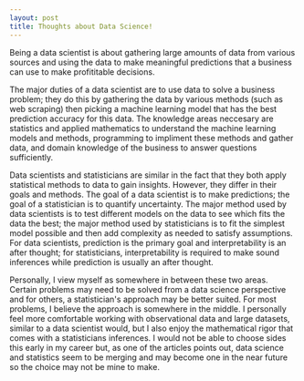 ```yaml
---
layout: post
title: Thoughts about Data Science!
---
```


Being a data scientist is about gathering large amounts of data from various sources and using the data to make meaningful predictions that a business can use to make profititable decisions. 

The major duties of a data scientist are to use data to solve a business problem; they do this by gathering the data by various methods (such as web scraping) then picking a machine learning model that has the best prediction accuracy for this data. The knowledge areas neccesary are statistics and applied mathematics to understand the machine learning models and methods, programming to impliment these methods and gather data, and domain knowledge of the business to answer questions sufficiently. 

Data scientists and statisticians are similar in the fact that they both apply statistical methods to data to gain insights. However, they differ in their goals and methods. The goal of a data scientist is to make predictions; the goal of a statistician is to quantify uncertainty. The major method used by data scientists is to test different models on the data to see which fits the data the best; the major method used by statisticians is to fit the simplest model possible and then add complexity as needed to satisfy assumptions. For data scientists, prediction is the primary goal and interpretability is an after thought; for statisticians, interpretability is required to make sound inferences while prediction is usually an after thought. 

Personally, I view myself as somewhere in between these two areas. Certain problems may need to be solved from a data science perspective and for others, a statistician's approach may be better suited. For most problems, I believe the approach is somewhere in the middle. I personally feel more comfortable working with observational data and large datasets, similar to a data scientist would, but I also enjoy the mathematical rigor that comes with a statisticians inferences. I would not be able to choose sides this early in my career but, as one of the articles points out, data science and statistics seem to be merging and may become one in the near future so the choice may not be mine to make.  
